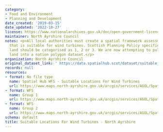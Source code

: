 ```yaml
---
category:
- Food and Environment
- Planning and Development
date_created: '2019-03-15'
date_updated: '2022-10-27'
license: https://www.nationalarchives.gov.uk/doc/open-government-licence/version/3/
maintainer: North Ayrshire Council
notes: <p>All local authorities must create a spatial framework assessment of land
  that is suitable for wind turbines. Scottish Planning Policy specifies that the
  land should be categorised as 1, 2 or 3. We are now attempting to pull all of that
  land into a nation polygon dataset.</p>
organization: North Ayrshire Council
original_dataset_link: ' https://data.spatialhub.scot/dataset/suitable_locations_for_wind_turbines-na'
records: null
resources:
- format: No file type
  name: Spatial Hub WFS - Suitable Locations For Wind Turbines
  url: https://www.maps.north-ayrshire.gov.uk/arcgis/services/AGOL/Spatial_Hub/MapServer/WFSServer?request=GetCapabilities&service=WFS
- format: WFS
  name: Group 1
  url: https://www.maps.north-ayrshire.gov.uk/arcgis/services/AGOL/Spatial_Hub/MapServer/WFSServer?
- format: WFS
  name: Group 2
  url: https://www.maps.north-ayrshire.gov.uk/arcgis/services/AGOL/Spatial_Hub/MapServer/WFSServer?
schema: default
title: Suitable Locations For Wind Turbines - North Ayrshire
---
```


